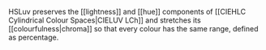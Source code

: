 HSLuv preserves the [[lightness]] and [[hue]] components of [[CIEHLC Cylindrical Colour Spaces|CIELUV LCh]] and stretches its [[colourfulness|chroma]] so that every colour has the same range, defined as percentage.